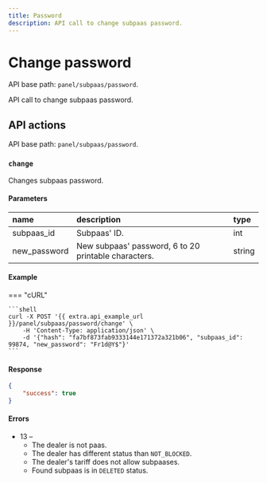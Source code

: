 ```yaml
---
title: Password
description: API call to change subpaas password.
---
```


# Change password

API base path: `panel/subpaas/password`.

API call to change subpaas password.


## API actions

API base path: `panel/subpaas/password`.

### `change` 

Changes subpaas password.

#### Parameters

| name         | description                                          | type   |
|:-------------|:-----------------------------------------------------|:-------|
| subpaas_id   | Subpaas' ID.                                         | int    |
| new_password | New subpaas' password, 6 to 20 printable characters. | string |

#### Example

=== "cURL"

    ```shell
    curl -X POST '{{ extra.api_example_url }}/panel/subpaas/password/change' \
        -H 'Content-Type: application/json' \
        -d '{"hash": "fa7bf873fab9333144e171372a321b06", "subpaas_id": 99874, "new_password": "Fr1d@Y$"}'
    ```

#### Response

```json
{
    "success": true
}
```

#### Errors

* 13 –
    * The dealer is not paas.
    * The dealer has different status than `NOT_BLOCKED`.
    * The dealer's tariff does not allow subpaases.
    * Found subpaas is in `DELETED` status.


